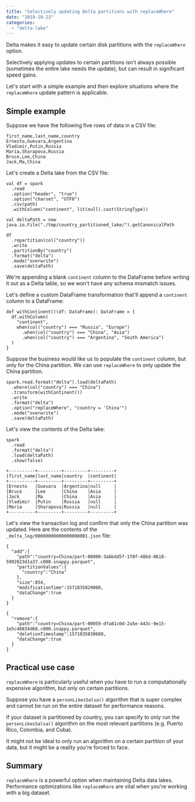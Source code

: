 ```yaml
---
title: "Selectively updating Delta partitions with replaceWhere"
date: "2019-10-23"
categories: 
  - "delta-lake"
---
```


Delta makes it easy to update certain disk partitions with the `replaceWhere` option.

Selectively applying updates to certain partitions isn't always possible (sometimes the entire lake needs the update), but can result in significant speed gains.

Let's start with a simple example and then explore situations where the `replaceWhere` update pattern is applicable.

## Simple example

Suppose we have the following five rows of data in a CSV file:

```
first_name,last_name,country
Ernesto,Guevara,Argentina
Vladimir,Putin,Russia
Maria,Sharapova,Russia
Bruce,Lee,China
Jack,Ma,China
```

Let's create a Delta lake from the CSV file:

```
val df = spark
  .read
  .option("header", "true")
  .option("charset", "UTF8")
  .csv(path)
  .withColumn("continent", lit(null).cast(StringType))

val deltaPath = new java.io.File("./tmp/country_partitioned_lake/").getCanonicalPath

df
  .repartition(col("country"))
  .write
  .partitionBy("country")
  .format("delta")
  .mode("overwrite")
  .save(deltaPath)
```

We're appending a blank `continent` column to the DataFrame before writing it out as a Delta table, so we won't have any schema mismatch issues.

Let's define a custom DataFrame transformation that'll append a `continent` column to a DataFrame:

```
def withContinent()(df: DataFrame): DataFrame = {
  df.withColumn(
    "continent",
    when(col("country") === "Russia", "Europe")
      .when(col("country") === "China", "Asia")
      .when(col("country") === "Argentina", "South America")
  )
}
```

Suppose the business would like us to populate the `continent` column, but only for the China partition. We can use `replaceWhere` to only update the China partition.

```
spark.read.format("delta").load(deltaPath)
  .where(col("country") === "China")
  .transform(withContinent())
  .write
  .format("delta")
  .option("replaceWhere", "country = 'China'")
  .mode("overwrite")
  .save(deltaPath)
```

Let's view the contents of the Delta lake:

```
spark
  .read
  .format("delta")
  .load(deltaPath)
  .show(false)

+----------+---------+---------+---------+
|first_name|last_name|country  |continent|
+----------+---------+---------+---------+
|Ernesto   |Guevara  |Argentina|null     |
|Bruce     |Lee      |China    |Asia     |
|Jack      |Ma       |China    |Asia     |
|Vladimir  |Putin    |Russia   |null     |
|Maria     |Sharapova|Russia   |null     |
+----------+---------+---------+---------+
```

Let's view the transaction log and confirm that only the China partition was updated. Here are the contents of the `_delta_log/00000000000000000001.json` file:

```
{
  "add":{
    "path":"country=China/part-00000-3abbdd5f-1f0f-48bd-8618-5992823d1a37.c000.snappy.parquet",
    "partitionValues":{
      "country":"China"
    },
    "size":854,
    "modificationTime":1571835829000,
    "dataChange":true
  }
}

{
  "remove":{
    "path":"country=China/part-00059-dfa81c0d-2a5e-443c-9e15-1e5c40834d68.c000.snappy.parquet",
    "deletionTimestamp":1571835830680,
    "dataChange":true
  }
}
```

## Practical use case

`replaceWhere` is particularly useful when you have to run a computationally expensive algorithm, but only on certain partitions.

Suppose you have a `personLikesSalsa()` algorithm that is super complex and cannot be run on the entire dataset for performance reasons.

If your dataset is partitioned by country, you can specify to only run the `personLikesSalsa()` algorithm on the most relevant partitions (e.g. Puerto Rico, Colombia, and Cuba).

It might not be ideal to only run an algorithm on a certain partition of your data, but it might be a reality you're forced to face.

## Summary

`replaceWhere` is a powerful option when maintaining Delta data lakes. Performance optimizations like `replaceWhere` are vital when you're working with a big dataset.
